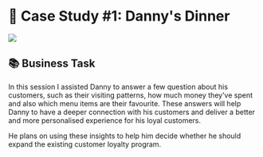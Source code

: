 # 🍝 Case Study #1: Danny's Dinner
![](https://8weeksqlchallenge.com/images/case-study-designs/1.png)

## 📚 Business Task
In this session I assisted Danny to answer a few question about his customers, such as their visiting patterns, how much money they’ve spent and also which menu items are their favourite. These answers will help Danny to have a deeper connection with his customers and deliver a better and more personalised experience for his loyal customers.

He plans on using these insights to help him decide whether he should expand the existing customer loyalty program.
